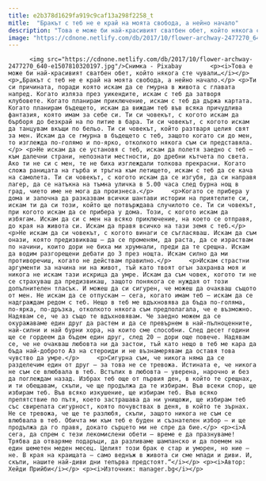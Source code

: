 ```yaml
---
title: e2b378d1629fa919c9caf13a298f2258_t
mitle:  "Бракът с теб не е край на моята свобода, а нейно начало"
description: "Това е може би най-красивият сватбен обет, който някога сте чували… „Бракът с теб не е край на моята свобода, а нейно начало. Ти си причината, поради която искам да се гмурна в живота с главата напред. Когато изляза през уикендите, искам с теб да затворя клубовете. Когато планирам приключение, искам с теб да държа …"
image: "https://cdnone.netlify.com/db/2017/10/flower-archway-2477270_640-e1507810320197.jpg"
---
```


          <img src="https://cdnone.netlify.com/db/2017/10/flower-archway-2477270_640-e1507810320197.jpg"/>Снимка - Pixabay        <p><i>Това е може би най-красивият сватбен обет, който някога сте чували…</i></p> <p>„Бракът с теб не е край на моята свобода, а нейно начало.</p> <p>Ти си причината, поради която искам да се гмурна в живота с главата напред. Когато изляза през уикендите, искам с теб да затворя клубовете. Когато планирам приключение, искам с теб да държа картата. Когато планирам бъдещето, искам да виждам теб във всяка причудлива фантазия, която имам за себе си. Ти си човекът, с когото искам да бърборя до безкрай на по питие в бара. Ти си човекът, с когото искам да танцувам вкъщи по бельо. Ти си човекът, който разтваря целия свят за мен. Искам да се гмурна в бъдещето с теб, защото когато си до мен, то изглежда по-голямо и по-ярко, отколкото някога съм си представяла.</p> <p>Не искам да се установя с теб, искам да полетя заедно с теб – към далечни страни, непознати местности, до дребни кътчета по света. Ако ти не си с мен, те не биха изглеждали толкова прекрасни. Когато сложа раницата на гърба и тръгна към летището, искам с теб да се кача на самолета. Ти си човекът, с когото искам да се изгубя, да си направя лагер, да се натъкна на тъмна уличка в 5.00 часа след бурна нощ в град, чието име не мога да произнеса.</p>     <p>Когато се прибера у дома и започна да разказвам всички шантави истории на приятелите си, искам ти да си този, който ще потвърждава случилото се. Ти си човекът, при когото искам да се прибера у дома. Този, с когото искам да избягам. Искам да си с мен на всяко приключение, на което се отправя, до края на живота си. Искам да правя всичко на тази земя с теб.</p> <p>Не искам да си човекът, с когото винаги се съгласяваш. Искам да съм онази, която предизвикваш – да се променям, да раста, да се израствам по начини, които дори не биха ми хрумнали, преди да те срещна. Искам да водим разгорещени дебати до 3 през нощта. Искам силно да ми противоречиш, когато не действам правилно.</p>     <p>Искам страстни аргументи за начина ни на живот, тъй като твоят огън захранва моя и никога не искам тази искрица да умре. Искам да съм човек, когото ти не се страхуваш да предизвикаш, защото понякога се нуждая от този допълнителен тласък. И можеш да си сигурен, че можеш да очакваш същото от мен. Не искам да се отпускам – сега, когато имам теб – искам да се надграждам редом с теб. Нещо в теб ме вдъхновява да бъда по-голяма, по-ярка, по-дръзка, отколкото някога съм предполагала, че е възможно. Надявам се, че аз също те вдъхновявам. Че заедно можем да се окуражаваме един друг да растем и да се превърнем в най-пълноценните, най-силни и най бурни хора, на които сме способни. След десет години ще се гордеем да бъдем един друг, след 20 – дори още повече. Надявам се, че не очакваш любовта ни да застои, тъй като нещо в теб ме кара да бъда най-доброто Аз на стероиди и не възнамерявам да оставя това чувство да умре.</p>     <p>Сигурна съм, че никога няма да се разделечим един от друг – за това не се тревожа. Истината е, че никога не съм се влюбвала в теб. Встъпих в любовта – уверена, нарочно и без да поглеждам назад. Избрах теб още от първия ден, в който те срещнах, и ти обещавам, скъпи, че ще продължа да те избирам. Във всеки спор, ще избирам теб. Във всяко изкушение, ще избирам теб. Във всяко препятствие по пътя, което застрашава да ни унищожи, ще избирам теб със свирепата сигурност, която почувствах в деня, в който те зърнах. Не се тревожа, че ще те разлюбя, скъпи, защото никога не съм се влюбвала в теб. Обичта ми към теб е буден и съзнателен избор – и ще продължа да го правя, докато сърцето ми не спре да бие.</p> <p><i>А сега, да спрем с тези лекомислени обети – време е да празнуваме! Трябва да отваряме подаръци, да разливаме шампанско и да поемем на един шеметен меден месец. Целият този брак е стар и уморен, но ние – не. В края на краищата – само веднъж в живота си сме млади и диви. И, скъпи, нашите най-диви дни тепърва предстоят.“</i></p> <p><i>Автор: Хейди Прийби</i></p> <p><i>Източник: manager.bg</i></p>        